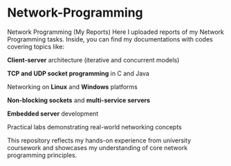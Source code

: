 # Network-Programming
Network Programming (My Reports)
Here I uploaded reports of my Network Programming tasks.
Inside, you can find my documentations with codes covering topics like:

**Client-server** architecture (iterative and concurrent models)

**TCP and UDP socket programming** in C and Java

Networking on **Linux** and **Windows** platforms

**Non-blocking sockets** and **multi-service servers**

**Embedded server** development

Practical labs demonstrating real-world networking concepts

This repository reflects my hands-on experience from university coursework and showcases my understanding of core network programming principles.
